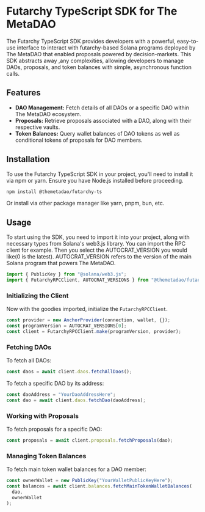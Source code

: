 # Futarchy TypeScript SDK for The MetaDAO

The Futarchy TypeScript SDK provides developers with a powerful, easy-to-use interface to interact with futarchy-based Solana programs deployed by The MetaDAO that enabled proposals powered by decision-markets. This SDK abstracts away ,any complexities, allowing developers to manage DAOs, proposals, and token balances with simple, asynchronous function calls.

## Features

- **DAO Management:** Fetch details of all DAOs or a specific DAO within The MetaDAO ecosystem.
- **Proposals:** Retrieve proposals associated with a DAO, along with their respective vaults.
- **Token Balances:** Query wallet balances of DAO tokens as well as conditional tokens of proposals for DAO members.

## Installation

To use the Futarchy TypeScript SDK in your project, you'll need to install it via npm or yarn. Ensure you have Node.js installed before proceeding.

```bash
npm install @themetadao/futarchy-ts
```

Or install via other package manager like yarn, pnpm, bun, etc.

## Usage

To start using the SDK, you need to import it into your project, along with necessary types from Solana's web3.js library. You can import the RPC client for example. Then you select the AUTOCRAT_VERSION you would like(0 is the latest). AUTOCRAT_VERSION refers to the version of the main Solana program that powers The MetaDAO.

```typescript
import { PublicKey } from "@solana/web3.js";
import { FutarchyRPCClient, AUTOCRAT_VERSIONS } from "@themetadao/futarchy-ts";
```

### Initializing the Client

Now with the goodies imported, initialize the `FutarchyRPCClient`.

```typescript
const provider = new AnchorProvider(connection, wallet, {});
const programVersion = AUTOCRAT_VERSIONS[0];
const client = FutarchyRPCClient.make(programVersion, provider);
```

### Fetching DAOs

To fetch all DAOs:

```typescript
const daos = await client.daos.fetchAllDaos();
```

To fetch a specific DAO by its address:

```typescript
const daoAddress = "YourDaoAddressHere";
const dao = await client.daos.fetchDao(daoAddress);
```

### Working with Proposals

To fetch proposals for a specific DAO:

```typescript
const proposals = await client.proposals.fetchProposals(dao);
```

### Managing Token Balances

To fetch main token wallet balances for a DAO member:

```typescript
const ownerWallet = new PublicKey("YourWalletPublicKeyHere");
const balances = await client.balances.fetchMainTokenWalletBalances(
  dao,
  ownerWallet
);
```
